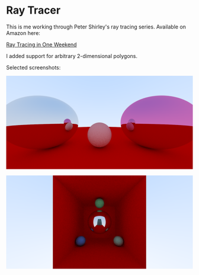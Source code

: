 # Ray Tracer

This is me working through Peter Shirley's ray tracing series. Available on
Amazon here:

[Ray Tracing in One Weekend](http://www.amazon.com/Ray-Tracing-Weekend-Minibooks-Book-ebook/dp/B01B5AODD8/)

I added support for arbitrary 2-dimensional polygons.

Selected screenshots:

![Spheres](https://github.com/jessrenteria/raytracer/blob/master/screenshots/mirrors.png)

![Watcher](https://github.com/jessrenteria/raytracer/blob/master/screenshots/watcher_on_the_red_carpet.png)

